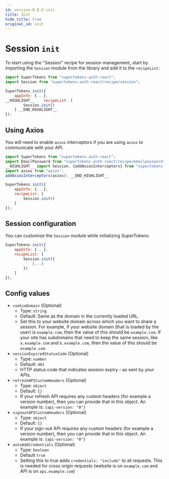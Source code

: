 ```yaml
---
id: version-0.8.X-init
title: Init
hide_title: true
original_id: init
---
```


# Session `init`

To start using the "Session" recipe for session management, start by importing the `Session` module from the library and add it to the `recipeList`:

```js
import SuperTokens from "supertokens-auth-react";
import Session from "supertokens-auth-react/recipe/session";

SuperTokens.init({
    appInfo: {...},
__HIGHLIGHT__    recipeList: [
        Session.init()
    ] __END_HIGHLIGHT__
});
```


## Using Axios

You will need to enable `axios` interceptors if you are using `axios` to communicate with your API.

```js
import SuperTokens from "supertokens-auth-react";
import EmailPassword from "supertokens-auth-react/recipe/emailpassword";
__HIGHLIGHT__ import Session, {addAxiosInterceptors} from "supertokens-auth-react/recipe/session";
import axios from "axios";
addAxiosInterceptors(axios); __END_HIGHLIGHT__

SuperTokens.init({
    appInfo: {...},
    recipeList: [
        Session.init()
    ]
});

```

## Session configuration

You can customize the `Session` module while initializing SuperTokens:


```js
SuperTokens.init({
    appInfo: {...},
    recipeList: [
        Session.init({
            (...)
        })
    ]
});
```


## Config values

- ```cookieDomain``` (Optional)
    - Type: ```string```
    - Default: Same as the domain in the currently loaded URL.
    - Set this to your website domain across which you want to share a session. For example, if your website domain (that is loaded by the user) is ```example.com```, then the value of this should be ```example.com```. If your site has subdomains that need to keep the same session, like ```a.example.com``` and ```b.example.com```, then the value of this should be ```example.com```.
- ```sessionExpiredStatusCode``` (Optional)
    - Type: ```number```
    - Default: ```401```
    - HTTP status code that indicates session expiry - as sent by your APIs.
- ```refreshAPICustomHeaders``` (Optional)
    - Type: ```object```
    - Default: ```{}```
    - If your refresh API requires any custom headers (for example a version number), then you can provide that in this object. An example is: ```{api-version: "0"}```
- ```signoutAPICustomHeaders``` (Optional)
    - Type: ```object```
    - Default: ```{}```
    - If your sign-out API requires any custom headers (for example a version number), then you can provide that in this object. An example is: ```{api-version: "0"}```
- ```autoAddCredentials``` (Optional)
    - Type: ```boolean```
    - Default ```true```
    - Setting this to true adds `credentials: "include"` to all requests. This is needed for cross origin requests (website is on `example.com` and API is on `api.example.com`)
